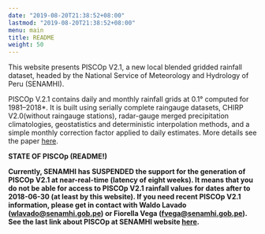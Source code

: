 ```yaml
---
date: "2019-08-20T21:38:52+08:00"
lastmod: "2019-08-20T21:38:52+08:00"
menu: main
title: README
weight: 50
---
```


This website presents PISCOp V2.1, a new local blended gridded rainfall dataset, headed by the National Service of Meteorology and Hydrology of Peru (SENAMHI).

PISCOp V.2.1 contains daily and monthly rainfall grids at 0.1° computed for 1981–2018*. It is built using serially complete raingauge datasets, CHIRP V2.0(without raingauge stations), radar-gauge merged precipitation climatologies, geostatistics and deterministic interpolation methods, and a simple monthly correction factor applied to daily estimates. More details see the paper [here](https://www.tandfonline.com/doi/full/10.1080/02626667.2019.1649411).


**STATE OF PISCOp (README!)** 

**Currently, SENAMHI has SUSPENDED the support for the generation of PISCOp V2.1 at near-real-time (latency of eight weeks). It means that you do not be able for access to PISCOp V2.1 rainfall values for dates after to 2018-06-30 (at least by this website). If you need recent PISCOp V2.1 information, please get in contact with Waldo Lavado (wlavado@senamhi.gob.pe) or Fiorella Vega (fvega@senamhi.gob.pe). See the last link about PISCOp at SENAMHI website [here](https://www.senamhi.gob.pe/?p=prensa&n=1003).**
